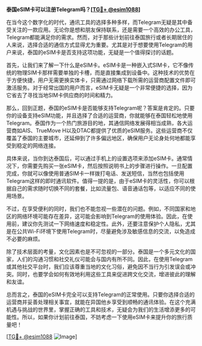 **泰国eSIM卡可以注册Telegram吗？[[TG💪+ @esim1088](https://t.me/s/esim1088)]**

在当今这个数字化的时代，通讯工具的选择多种多样，而Telegram无疑是其中备受关注的一款应用。无论你是想和朋友保持联系，还是需要一个高效的办公工具，Telegram都能满足你的需求。然而，对于那些计划前往泰国旅行或者长期居住的人来说，选择合适的通信方式显得尤为重要。尤其是对于想要使用Telegram的用户来说，泰国的eSIM卡是否支持这项功能，无疑是一个值得探讨的话题。

首先，让我们来了解一下什么是eSIM卡。eSIM卡是一种嵌入式SIM卡，它不像传统的物理SIM卡那样需要单独的卡槽，而是直接集成到设备中。这种技术的优势在于方便快捷，用户无需更换实体卡，只需通过网络下载所需的运营商配置文件即可激活服务。对于经常出国的用户而言，eSIM卡无疑是一个非常便捷的选择，因为它省去了寻找当地SIM卡供应商的时间和精力。

那么，回到正题，泰国的eSIM卡是否能够支持Telegram呢？答案是肯定的。只要你的设备支持eSIM功能，并且选择了合适的运营商，你就能够在泰国轻松地使用Telegram。泰国作为一个热门旅游目的地，其通信网络发展得相当成熟，各大运营商如AIS、TrueMove H以及DTAC都提供了优质的eSIM服务。这些运营商不仅覆盖了泰国的主要城市，还延伸到了许多偏远地区，确保用户无论身处何地都能享受到稳定的网络连接。

具体来说，当你到达泰国后，可以通过手机上的设置选项来添加eSIM卡。通常情况下，你需要先购买一张eSIM卡，然后按照说明书上的步骤进行操作。一旦配置完成，你就可以像使用普通SIM卡一样拨打电话、发送短信，当然也包括使用Telegram这样的即时通讯软件。值得一提的是，由于eSIM卡的灵活性，你可以根据自己的需求随时切换不同的套餐，比如流量包、语音通话包等，以适应不同的使用场景。

不过，在享受便利的同时，我们也不能忽视一些潜在的问题。例如，不同国家和地区的网络环境可能存在差异，这可能会影响到Telegram的使用体验。因此，在使用前，建议你先测试一下网络速度和稳定性。此外，还要注意保护个人隐私，尤其是在公共Wi-Fi环境下使用Telegram时，尽量避免涉及敏感信息的交流，以免造成不必要的麻烦。

除了技术层面的考量，文化因素也是不可忽视的一部分。泰国是一个多元文化的国家，人们的沟通习惯和社交礼仪可能会与国内有所不同。因此，在使用Telegram或其他社交平台时，我们应该尊重当地的文化习俗，避免因不当行为引发误会或冲突。同时，也要学会如何有效地利用这些工具来促进跨文化交流，增进彼此的理解和友谊。

总而言之，泰国的eSIM卡完全可以支持Telegram的正常使用。只要你选择合适的运营商并妥善处理相关事宜，就能在异国他乡享受到顺畅的通讯体验。在这个充满机遇与挑战的世界里，掌握正确的工具和技术，无疑会为我们的生活增添更多的可能性。所以，如果你计划前往泰国，不妨考虑一下使用eSIM卡来提升你的旅行质量吧！

[[TG💪+ @esim1088](https://t.me/s/esim1088) ![Image](https://i.postimg.cc/4NQfJmqS/Snipaste-2025-05-13-00-14-12.png)]